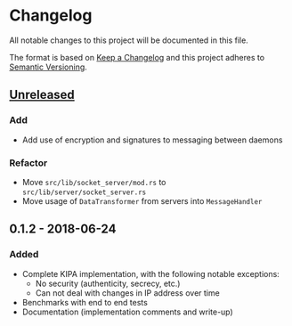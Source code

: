 # Changelog

All notable changes to this project will be documented in this file.

The format is based on [Keep a Changelog](http://keepachangelog.com/en/1.0.0/)
and this project adheres to [Semantic
Versioning](http://semver.org/spec/v2.0.0.html).

## [Unreleased]

### Add
- Add use of encryption and signatures to messaging between daemons

### Refactor
- Move `src/lib/socket_server/mod.rs` to `src/lib/server/socket_server.rs`
- Move usage of `DataTransformer` from servers into `MessageHandler`

## 0.1.2 - 2018-06-24

### Added
- Complete KIPA implementation, with the following notable exceptions:
  - No security (authenticity, secrecy, etc.)
  - Can not deal with changes in IP address over time
- Benchmarks with end to end tests
- Documentation (implementation comments and write-up)

[Unreleased]: https://github.com/mishajw/kipa/compare/v0.1.2...HEAD

